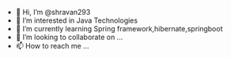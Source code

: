 - 👋 Hi, I’m @shravan293
- 👀 I’m interested in Java Technologies
- 🌱 I’m currently learning Spring framework,hibernate,springboot
- 💞️ I’m looking to collaborate on ...
- 📫 How to reach me ...

<!---
shravan293/shravan293 is a ✨ special ✨ repository because its `README.md` (this file) appears on your GitHub profile.
You can click the Preview link to take a look at your changes.
--->
